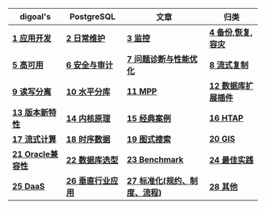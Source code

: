   
digoal's|PostgreSQL|文章|归类
---|---|---|---
**[1 应用开发](1.md)** | **[2 日常维护](2.md)** | **[3 监控](3.md)** | **[4 备份,恢复,容灾](4.md)**    
**[5 高可用](5.md)** | **[6 安全与审计](6.md)** | **[7 问题诊断与性能优化](7.md)** | **[8 流式复制](8.md)**    
**[9 读写分离](9.md)** | **[10 水平分库](10.md)** | **[11 MPP](11.md)** | **[12 数据库扩展插件](12.md)**    
**[13 版本新特性](13.md)** | **[14 内核原理](14.md)** | **[15 经典案例](15.md)** | **[16 HTAP](16.md)**    
**[17 流式计算](17.md)** | **[18 时序数据](18.md)** | **[19 图式搜索](19.md)** | **[20 GIS](20.md)**    
**[21 Oracle兼容性](21.md)** | **[22 数据库选型](22.md)** | **[23 Benchmark](23.md)** | **[24 最佳实践](24.md)**       
**[25 DaaS](25.md)** | **[26 垂直行业应用](26.md)** | **[27 标准化(规约、制度、流程)](27.md)** | **[28 其他](28.md)**    
  
